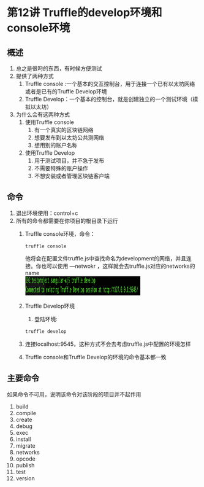 # 第12讲 Truffle的develop环境和console环境  
## 概述
1. 总之是很叼的东西，有时候方便测试
2. 提供了两种方式
    1. Truffle console :一个基本的交互控制台，用于连接一个已有以太坊网络或者是已有的Truffle Develop环境
    2. Truffle Develop：一个基本的控制台，就是创建独立的一个测试环境（模拟以太坊）
3. 为什么会有这两种方式
    1. 使用Truffle console 
        1. 有一个真实的区块链网络
        2. 想要发布到以太坊公共测网络
        3. 想用别的账户名称
    2. 使用Truffle Develop
        1. 用于测试项目，并不急于发布
        2. 不需要特殊的账户操作
        3. 不想安装或者管理区块链客户端
## 命令
1. 退出环境使用：control+c
2. 所有的命令都需要在你项目的根目录下运行
    1. Truffle console环境，命令：  
        ```
        truffle console
        ```  
        他将会在配置文件truffle.js中查找命名为development的网络，并且连接。你也可以使用  —netwokr <name>，这样就会去truffle.js对应的networks的 name  
        <img src="/doc/img/truffle/12-1.png" width = "300" height = "50"/>  

    2. Truffle Develop环境  
        1. 登陆环境:  
        ```bash
        truffle develop
        ```  
    3. 连接localhost:9545，这种方式不会去考虑truffle.js中配置的环境怎样
    4. Truffle console和Truffle Develop的环境的命令基本都一致
## 主要命令  
如果命令不可用，说明该命令对该阶段的项目并不起作用  
1. build
2. compile
3. create
4. debug
5. exec
6. install
7. migrate
8. networks
9. opcode
10. publish
11. test
12. version